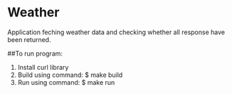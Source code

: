 # Weather
Application feching weather data and checking whether all response have been returned. 

##To run program:
1. Install curl library
2. Build using command:
  $ make build 
3. Run using command:
  $ make run
